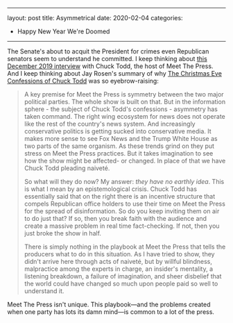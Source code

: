 ----
layout: post
title: Asymmetrical
date: 2020-02-04
categories: 
- Happy New Year We're Doomed
---

The Senate's about to acquit the President for crimes even Republican senators seem to understand he committed. I keep thinking about [this December 2019 interview](https://www.rollingstone.com/politics/politics-news/how-disinformation-spreads-according-to-chuck-todd-interview-929912/) with Chuck Todd, the host of Meet The Press. And I keep thinking about Jay Rosen's summary of why [The Christmas Eve Confessions of Chuck Todd](http://pressthink.org/2019/12/the-christmas-eve-confessions-of-chuck-todd/) was so eyebrow-raising:

> A key premise for Meet the Press is symmetry between the two major political parties. The whole show is built on that. But in the information sphere - the subject of Chuck Todd's confessions - asymmetry has taken command. The right wing ecosystem for news does not operate like the rest of the country's news system. And increasingly conservative politics is getting sucked into conservative media. It makes more sense to see Fox News and the Trump White House as two parts of the same organism. As these trends grind on they put stress on Meet the Press practices. But it takes imagination to see how the show might be affected- or changed. In place of that we have Chuck Todd pleading naiveté.
> 
> So what will they do now? My answer: *they have no earthly idea*. This is what I mean by an epistemological crisis. Chuck Todd has essentially said that on the right there is an incentive structure that compels Republican office holders to use their time on Meet the Press for the spread of disinformation. So do you keep inviting them on air to do just that? If so, then you break faith with the audience and create a massive problem in real time fact-checking. If not, then you just broke the show in half. 
> 
> There is simply nothing in the playbook at Meet the Press that tells the producers what to do in this situation. As I have tried to show, they didn't arrive here through acts of naiveté, but by willful blindness, malpractice among the experts in charge, an insider's mentality, a listening breakdown, a failure of imagination, and sheer disbelief that the world could have changed so much upon people paid so well to understand it.

Meet The Press isn't unique. This playbook—and the problems created when one party has lots its damn mind—is common to a lot of the press.

